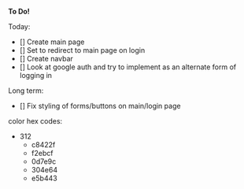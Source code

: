 **To Do!**

Today:

- [] Create main page
- [] Set to redirect to main page on login
- [] Create navbar
- [] Look at google auth and try to implement as an alternate form of logging in

Long term:

- [] Fix styling of forms/buttons on main/login page

color hex codes:

- 312
  - c8422f
  - f2ebcf
  - 0d7e9c
  - 304e64
  - e5b443
